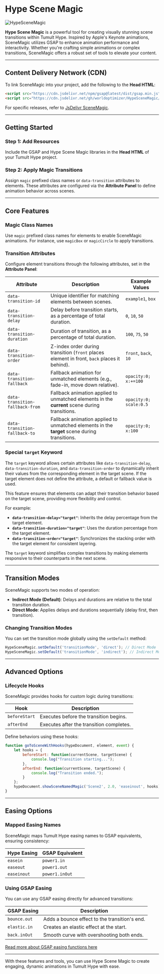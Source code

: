 # Hype Scene Magic 

![HypeSceneMagic](https://playground.maxziebell.de/Hype/SceneMagic/HypeSceneMagic.jpg?)

**Hype Scene Magic** is a powerful tool for creating visually stunning scene transitions within Tumult Hype. Inspired by Apple's Keynote animations, SceneMagic utilizes GSAP to enhance animation performance and interactivity. Whether you're crafting simple animations or complex transitions, SceneMagic offers a robust set of tools to elevate your content.

---

## Content Delivery Network (CDN)

To link SceneMagic into your project, add the following to the **Head HTML**:

```html
<script src="https://cdn.jsdelivr.net/npm/gsap@latest/dist/gsap.min.js"></script>
<script src="https://cdn.jsdelivr.net/gh/worldoptimizer/HypeSceneMagic/HypeSceneMagic.min.js"></script>
```

For specific releases, refer to [JsDelivr SceneMagic](https://www.jsdelivr.com/package/gh/worldoptimizer/HypeSceneMagic).

---

## Getting Started

### Step 1: Add Resources
Include the GSAP and Hype Scene Magic libraries in the **Head HTML** of your Tumult Hype project.

### Step 2: Apply Magic Transitions
Assign `magic` prefixed class names or `data-transition` attributes to elements. These attributes are configured via the **Attribute Panel** to define animation behavior across scenes.

---

## Core Features

### Magic Class Names
Use `magic` prefixed class names for elements to enable SceneMagic animations. For instance, use `magicBox` or `magicCircle` to apply transitions.

### Transition Attributes
Configure element transitions through the following attributes, set in the **Attribute Panel**:

| Attribute                   | Description                                                                                         | Example Values                |
|-----------------------------|-----------------------------------------------------------------------------------------------------|--------------------------------|
| `data-transition-id`        | Unique identifier for matching elements between scenes.                                            | `example1`, `box`             |
| `data-transition-delay`     | Delay before transition starts, as a percentage of total duration.                                 | `0`, `10`, `50`               |
| `data-transition-duration`  | Duration of transition, as a percentage of total duration.                                         | `100`, `75`, `50`             |
| `data-transition-order`     | Z-index order during transition (`front` places element in front, `back` places it behind).        | `front`, `back`, `10`         |
| `data-transition-fallback`  | Fallback animation for unmatched elements (e.g., fade-in, move down relative).                     | `opacity:0; x:+=100` |
| `data-transition-fallback-from` | Fallback animation applied to unmatched elements in the **current** scene during transitions.   | `opacity:0; scale:0.5`        |
| `data-transition-fallback-to`   | Fallback animation applied to unmatched elements in the **target** scene during transitions.    | `opacity:0;  x:100` |

### Special `target` Keyword

The `target` keyword allows certain attributes like `data-transition-delay`, `data-transition-duration`, and `data-transition-order` to dynamically inherit their values from the corresponding element in the target scene. If the target element does not define the attribute, a default or fallback value is used.

This feature ensures that elements can adapt their transition behavior based on the target scene, providing more flexibility and control.

For example:
- **`data-transition-delay="target"`**: Inherits the delay percentage from the target element.
- **`data-transition-duration="target"`**: Uses the duration percentage from the target element.
- **`data-transition-order="target"`**: Synchronizes the stacking order with the target element for consistent layering.

The `target` keyword simplifies complex transitions by making elements responsive to their counterparts in the next scene.

---

## Transition Modes

SceneMagic supports two modes of operation:

- **Indirect Mode (Default)**: Delays and durations are relative to the total transition duration.
- **Direct Mode**: Applies delays and durations sequentially (delay first, then transition).

### Changing Transition Modes
You can set the transition mode globally using the `setDefault` method:

```javascript
HypeSceneMagic.setDefault('transitionMode', 'direct'); // Direct Mode
HypeSceneMagic.setDefault('transitionMode', 'indirect'); // Indirect Mode
```

---

## Advanced Options

### Lifecycle Hooks
SceneMagic provides hooks for custom logic during transitions:

| Hook           | Description                             |
|----------------|-----------------------------------------|
| `beforeStart`  | Executes before the transition begins.  |
| `afterEnd`     | Executes after the transition completes.|

Define behaviors using these hooks:

```javascript
function goToSceneWithHooks(hypeDocument, element, event) {
    let hooks = {
        beforeStart: function(currentScene, targetScene) {
            console.log("Transition starting...");
        },
        afterEnd: function(currentScene, targetScene) {
            console.log("Transition ended.");
        }
    };
    hypeDocument.showSceneNamedMagic('Scene2', 2.0, 'easeinout', hooks);
}
```

---

## Easing Options

### Mapped Easing Names
SceneMagic maps Tumult Hype easing names to GSAP equivalents, ensuring consistency:

| **Hype Easing** | **GSAP Equivalent**   |
|------------------|-----------------------|
| `easein`         | `power1.in`          |
| `easeout`        | `power1.out`         |
| `easeinout`      | `power1.inOut`       |

### Using GSAP Easing
You can use any GSAP easing directly for advanced transitions:

| **GSAP Easing** | Description                                       |
|------------------|---------------------------------------------------|
| `bounce.out`     | Adds a bounce effect to the transition's end.     |
| `elastic.in`     | Creates an elastic effect at the start.           |
| `back.inOut`     | Smooth curve with overshooting both ends.         |

 [Read more about GSAP easing functions here](https://greensock.com/docs/v3/Eases) 

---

With these features and tools, you can use Hype Scene Magic to create engaging, dynamic animations in Tumult Hype with ease.

